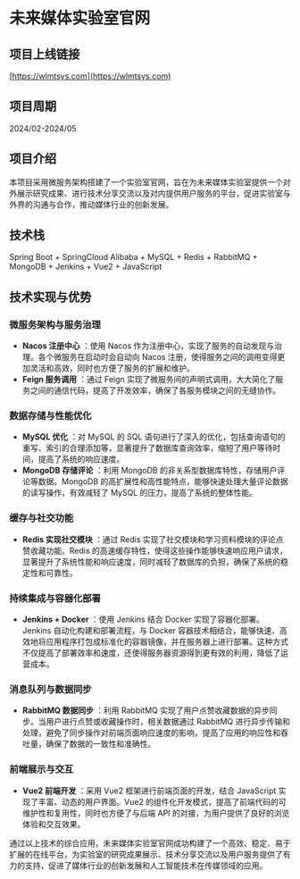 # 未来媒体实验室官网

## 项目上线链接

[https://wlmtsys.com](https://wlmtsys.com)

## 项目周期

2024/02-2024/05

## 项目介绍

本项目采用微服务架构搭建了一个实验室官网，旨在为未来媒体实验室提供一个对外展示研究成果、进行技术分享交流以及对内提供用户服务的平台，促进实验室与外界的沟通与合作，推动媒体行业的创新发展。

## 技术栈

Spring Boot + SpringCloud Alibaba + MySQL + Redis + RabbitMQ + MongoDB + Jenkins + Vue2 + JavaScript

## 技术实现与优势

### 微服务架构与服务治理

  * **Nacos 注册中心** ：使用 Nacos 作为注册中心，实现了服务的自动发现与治理。各个微服务在启动时会自动向 Nacos 注册，使得服务之间的调用变得更加灵活和高效，同时也方便了服务的扩展和维护。
  * **Feign 服务调用** ：通过 Feign 实现了微服务间的声明式调用，大大简化了服务之间的通信代码，提高了开发效率，确保了各服务模块之间的无缝协作。

### 数据存储与性能优化

  * **MySQL 优化** ：对 MySQL 的 SQL 语句进行了深入的优化，包括查询语句的重写、索引的合理添加等，显著提升了数据库查询效率，缩短了用户等待时间，提高了系统的响应速度。
  * **MongoDB 存储评论** ：利用 MongoDB 的非关系型数据库特性，存储用户评论等数据。MongoDB 的高扩展性和高性能特点，能够快速处理大量评论数据的读写操作，有效减轻了 MySQL 的压力，提高了系统的整体性能。

### 缓存与社交功能

  * **Redis 实现社交模块** ：通过 Redis 实现了社交模块和学习资料模块的评论点赞收藏功能。Redis 的高速缓存特性，使得这些操作能够快速响应用户请求，显著提升了系统性能和响应速度，同时减轻了数据库的负担，确保了系统的稳定性和可靠性。

### 持续集成与容器化部署

  * **Jenkins + Docker** ：使用 Jenkins 结合 Docker 实现了容器化部署。Jenkins 自动化构建和部署流程，与 Docker 容器技术相结合，能够快速、高效地将应用程序打包成标准化的容器镜像，并在服务器上进行部署。这种方式不仅提高了部署效率和速度，还使得服务器资源得到更有效的利用，降低了运营成本。

### 消息队列与数据同步

  * **RabbitMQ 数据同步** ：利用 RabbitMQ 实现了用户点赞收藏数据的异步同步。当用户进行点赞或收藏操作时，相关数据通过 RabbitMQ 进行异步传输和处理，避免了同步操作对前端页面响应速度的影响，提高了应用的响应性和吞吐量，确保了数据的一致性和准确性。

### 前端展示与交互

  * **Vue2 前端开发** ：采用 Vue2 框架进行前端页面的开发，结合 JavaScript 实现了丰富、动态的用户界面。Vue2 的组件化开发模式，提高了前端代码的可维护性和复用性，同时也方便了与后端 API 的对接，为用户提供了良好的浏览体验和交互效果。

通过以上技术的综合应用，未来媒体实验室官网成功构建了一个高效、稳定、易于扩展的在线平台，为实验室的研究成果展示、技术分享交流以及用户服务提供了有力的支持，促进了媒体行业的创新发展和人工智能技术在传媒领域的应用。
